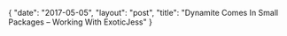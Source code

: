 {
   "date": "2017-05-05",
   "layout": "post",
   "title": "Dynamite Comes In Small Packages – Working With ExoticJess"
}

